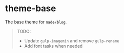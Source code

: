 # theme-base

The base theme for `made/blog`.

> TODO:
> * Update `gulp-imagemin` and remove `gulp-rename`
> * Add font tasks when needed
